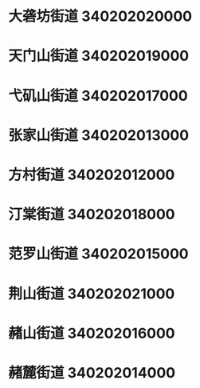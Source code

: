 # 大砻坊街道 340202020000
# 天门山街道 340202019000
# 弋矶山街道 340202017000
# 张家山街道 340202013000
# 方村街道 340202012000
# 汀棠街道 340202018000
# 范罗山街道 340202015000
# 荆山街道 340202021000
# 赭山街道 340202016000
# 赭麓街道 340202014000
